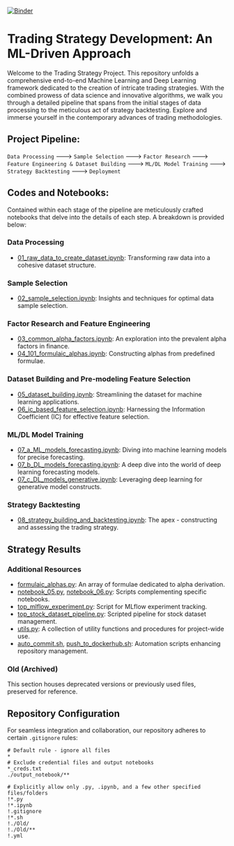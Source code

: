 [![Binder](https://mybinder.org/badge_logo.svg)](https://mybinder.org/v2/gh/skhan61/QuantProject.git/main)

# Trading Strategy Development: An ML-Driven Approach

Welcome to the Trading Strategy Project. This repository unfolds a comprehensive end-to-end Machine Learning and Deep Learning framework dedicated to the creation of intricate trading strategies. With the combined prowess of data science and innovative algorithms, we walk you through a detailed pipeline that spans from the initial stages of data processing to the meticulous act of strategy backtesting. Explore and immerse yourself in the contemporary advances of trading methodologies.

## Project Pipeline:

`Data Processing` ---> `Sample Selection` ---> `Factor Research` ---> `Feature Engineering & Dataset Building` ---> `ML/DL Model Training` ---> `Strategy Backtesting` ---> `Deployment`

## Codes and Notebooks:

Contained within each stage of the pipeline are meticulously crafted notebooks that delve into the details of each step. A breakdown is provided below:

### Data Processing

- [01_raw_data_to_create_dataset.ipynb](01_raw_data_to_create_dataset.ipynb): Transforming raw data into a cohesive dataset structure.

### Sample Selection

- [02_sample_selection.ipynb](02_sample_selection.ipynb): Insights and techniques for optimal data sample selection.

### Factor Research and Feature Engineering

- [03_common_alpha_factors.ipynb](03_common_alpha_factors.ipynb): An exploration into the prevalent alpha factors in finance.
- [04_101_formulaic_alphas.ipynb](04_101_formulaic_alphas.ipynb): Constructing alphas from predefined formulae.

### Dataset Building and Pre-modeling Feature Selection

- [05_dataset_building.ipynb](05_dataset_building.ipynb): Streamlining the dataset for machine learning applications.
- [06_ic_based_feature_selection.ipynb](06_ic_based_feature_selection.ipynb): Harnessing the Information Coefficient (IC) for effective feature selection.

### ML/DL Model Training

- [07_a_ML_models_forecasting.ipynb](07_a_ML_models_forecasting.ipynb): Diving into machine learning models for precise forecasting.
- [07_b_DL_models_forecasting.ipynb](07_b_DL_models_forecasting.ipynb): A deep dive into the world of deep learning forecasting models.
- [07_c_DL_models_generative.ipynb](07_c_DL_models_generative.ipynb): Leveraging deep learning for generative model constructs.

### Strategy Backtesting

- [08_strategy_building_and_backtesting.ipynb](08_strategy_building_and_backtesting.ipynb): The apex - constructing and assessing the trading strategy.

## Strategy Results


### Additional Resources

- [formulaic_alphas.py](formulaic_alphas.py): An array of formulae dedicated to alpha derivation.
- [notebook_05.py](notebook_05.py), [notebook_06.py](notebook_06.py): Scripts complementing specific notebooks.
- [top_mlflow_experiment.py](top_mlflow_experiment.py): Script for MLflow experiment tracking.
- [top_stock_dataset_pipeline.py](top_stock_dataset_pipeline.py): Scripted pipeline for stock dataset management.
- [utils.py](utils.py): A collection of utility functions and procedures for project-wide use.
- [auto_commit.sh](auto_commit.sh), [push_to_dockerhub.sh](push_to_dockerhub.sh): Automation scripts enhancing repository management.

### Old (Archived)

This section houses deprecated versions or previously used files, preserved for reference.

## Repository Configuration

For seamless integration and collaboration, our repository adheres to certain `.gitignore` rules:

```plaintext
# Default rule - ignore all files
*
# Exclude credential files and output notebooks
*_creds.txt
./output_notebook/**

# Explicitly allow only .py, .ipynb, and a few other specified files/folders
!*.py
!*.ipynb
!.gitignore
!*.sh
!./Old/
!./Old/** 
!.yml
